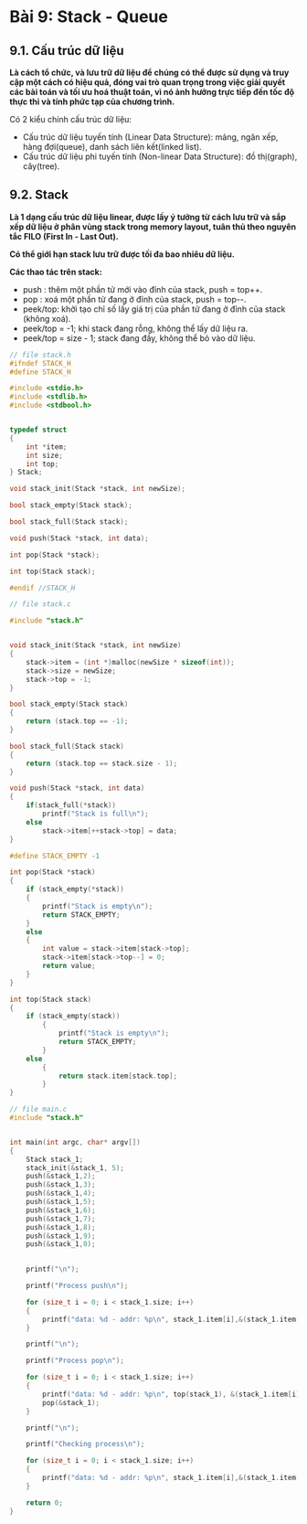 # Bài 9: Stack - Queue

## 9.1. Cấu trúc dữ liệu

__Là cách tổ chức, và lưu trữ dữ liệu để chúng có thể được sử dụng và truy cập một cách có hiệu quả, đóng vai trò quan trọng trong việc giải quyết các bài toán và tối ưu hoá thuật toán, vì nó ảnh hưởng trực tiếp đến tốc độ thực thi và tính phức tạp của chương trình.__

Có 2 kiểu chính cấu trúc dữ liệu:
+ Cấu trúc dữ liệu tuyến tính (Linear Data Structure): mảng, ngăn xếp, hàng đợi(queue), danh sách liên kết(linked list).
+ Cấu trúc dữ liệu phi tuyến tính (Non-linear Data Structure): đồ thị(graph), cây(tree).


## 9.2. Stack

__Là 1 dạng cấu trúc dữ liệu linear, được lấy ý tưởng từ cách lưu trữ và sắp xếp dữ liệu ở phân vùng stack trong memory layout, tuân thủ theo nguyên tắc FILO (First In - Last Out).__

__Có thể giới hạn stack lưu trữ được tối đa bao nhiêu dữ liệu.__

__Các thao tác trên stack:__
+ push : thêm một phần tử mới vào đỉnh của stack, push = top++.
+ pop : xoá một phần tử đang ở đỉnh của stack, push = top--.
+ peek/top: khởi tạo chỉ số lấy giá trị của phần tử đang ở đỉnh của stack (không xoá).
+ peek/top = -1; khi stack đang rỗng, không thể lấy dữ liệu ra.
+ peek/top = size - 1; stack đang đầy, không thể bỏ vào dữ liệu.

```c
// file stack.h
#ifndef STACK_H
#define STACK_H

#include <stdio.h>
#include <stdlib.h>
#include <stdbool.h>


typedef struct
{
    int *item;
    int size;
    int top;
} Stack;

void stack_init(Stack *stack, int newSize);

bool stack_empty(Stack stack);

bool stack_full(Stack stack);

void push(Stack *stack, int data);

int pop(Stack *stack);

int top(Stack stack);

#endif //STACK_H

```

```c
// file stack.c

#include "stack.h"


void stack_init(Stack *stack, int newSize)
{
    stack->item = (int *)malloc(newSize * sizeof(int));
    stack->size = newSize;
    stack->top = -1;
}

bool stack_empty(Stack stack)
{
    return (stack.top == -1);
}

bool stack_full(Stack stack)
{
    return (stack.top == stack.size - 1);
}

void push(Stack *stack, int data)
{
    if(stack_full(*stack))
        printf("Stack is full\n");
    else
        stack->item[++stack->top] = data;
}

#define STACK_EMPTY -1

int pop(Stack *stack)
{
    if (stack_empty(*stack))
    {
        printf("Stack is empty\n");
        return STACK_EMPTY;
    }
    else
    {
        int value = stack->item[stack->top];
        stack->item[stack->top--] = 0;
        return value;
    }
}

int top(Stack stack)
{
    if (stack_empty(stack))
        {
            printf("Stack is empty\n");
            return STACK_EMPTY;
        }
    else
        {
            return stack.item[stack.top];
        }
}
```

```c
// file main.c
#include "stack.h"


int main(int argc, char* argv[])
{
    Stack stack_1;
    stack_init(&stack_1, 5);
    push(&stack_1,2);
    push(&stack_1,3);
    push(&stack_1,4);
    push(&stack_1,5);
    push(&stack_1,6);
    push(&stack_1,7);
    push(&stack_1,8);
    push(&stack_1,9);
    push(&stack_1,0);

    
    printf("\n");

    printf("Process push\n");

    for (size_t i = 0; i < stack_1.size; i++)
    {
        printf("data: %d - addr: %p\n", stack_1.item[i],&(stack_1.item[i]));
    }

    printf("\n");

    printf("Process pop\n");

    for (size_t i = 0; i < stack_1.size; i++)
    {
        printf("data: %d - addr: %p\n", top(stack_1), &(stack_1.item[i]));
        pop(&stack_1);
    }

    printf("\n");

    printf("Checking process\n");

    for (size_t i = 0; i < stack_1.size; i++)
    {
        printf("data: %d - addr: %p\n", stack_1.item[i],&(stack_1.item[i]));
    }

    return 0;
}
```
